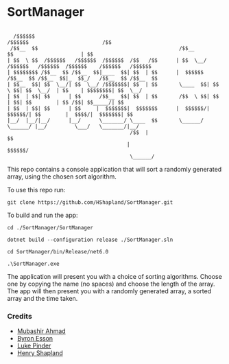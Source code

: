 # SortManager
```
             
  /$$$$$$                                                /$$$$$$                        /$$                        
 /$$__  $$                                              /$$__  $$                      | $$                        
| $$  \ $$  /$$$$$$   /$$$$$$  /$$$$$$  /$$   /$$      | $$  \__/  /$$$$$$   /$$$$$$  /$$$$$$    /$$$$$$   /$$$$$$ 
| $$$$$$$$ /$$__  $$ /$$__  $$|____  $$| $$  | $$      |  $$$$$$  /$$__  $$ /$$__  $$|_  $$_/   /$$__  $$ /$$__  $$
| $$__  $$| $$  \__/| $$  \__/ /$$$$$$$| $$  | $$       \____  $$| $$  \ $$| $$  \__/  | $$    | $$$$$$$$| $$  \__/
| $$  | $$| $$      | $$      /$$__  $$| $$  | $$       /$$  \ $$| $$  | $$| $$        | $$ /$$| $$_____/| $$      
| $$  | $$| $$      | $$     |  $$$$$$$|  $$$$$$$      |  $$$$$$/|  $$$$$$/| $$        |  $$$$/|  $$$$$$$| $$      
|__/  |__/|__/      |__/      \_______/ \____  $$       \______/  \______/ |__/         \___/   \_______/|__/      
                                        /$$  | $$                                                                  
                                       |  $$$$$$/                                                                  
                                        \______/   
```

This repo contains a console application that will sort a randomly generated array, using the chosen sort algorithm.

To use this repo run:
``` 
git clone https://github.com/HShapland/SortManager.git
```

To build and run the app:
```
cd ./SortManager/SortManager

dotnet build --configuration release ./SortManager.sln

cd SortManager/bin/Release/net6.0

.\SortManager.exe
```

The application will present you with a choice of sorting algorithms. Choose one by copying the name (no spaces) and choose the length of the array.
The app will then present you with a randomly generated array, a sorted array and the time taken.

### Credits
- [Mubashir Ahmad](https://github.com/Mubashir-A)
- [Byron Esson](https://github.com/byronEsson)
- [Luke Pinder](https://github.com/clear-dev)
- [Henry Shapland](https://github.com/HShapland/)
